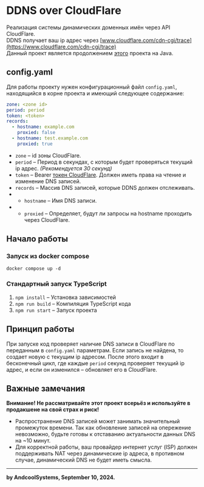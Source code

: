 # DDNS over CloudFlare
Реализация системы динамических доменных имён через API CloudFlare.  
DDNS получает ваш ip адрес через [www.cloudflare.com/cdn-cgi/trace](https://www.cloudflare.com/cdn-cgi/trace)  
Данный проект является продолжением [этого](https://github.com/Andcool-Systems/DDNS_over_CloudFlare) проекта на Java.

## config.yaml
Для работы проекту нужен конфигурационный файл `config.yaml`, находящийся в корне проекта и имеющий следующее содержание:
```yaml
zone: <zone id>
period: period
token: <token>
records:
  - hostname: example.com
    proxied: false
  - hostname: test.example.com
    proxied: true
``` 
- `zone` – id зоны CloudFlare.  
- `period` – Период в секундах, с которым будет проверяться текущий ip адрес. *(Рекомендуется 30 секунд)*  
- `token` – Bearer [токен CloudFlare](https://dash.cloudflare.com/profile/api-tokens). Должен иметь права на чтение и изменение DNS записей.  
- `records` – Массив DNS записей, которые DDNS должен отслеживать.
- - `hostname` – Имя DNS записи.
- - `proxied` – Определяет, будут ли запросы на hostname проходить через CloudFlare.  

## Начало работы
### Запуск из docker compose
`docker compose up -d`

### Стандартный запуск TypeScript
1. `npm install` – Установка зависимостей
2. `npm run build` – Компиляция TypeScript кода 
3. `npm run start` – Запуск проекта

## Принцип работы
При запуске код проверяет наличие DNS записи в CloudFlare по переданным в `config.yaml` параметрам.
Если запись не найдена, то создает новую с текущим ip адресом. После этого входит в бесконечный цикл, где каждые `period` секунд
проверяет текущий ip адрес, и если он изменился – обновляет его в CloudFlare.

## Важные замечания
**Внимание! Не рассматривайте этот проект всерьёз и используйте в продакшене на свой страх и риск!**  
- Распространение DNS записей может занимать значительный промежуток времени. Так как обновление записей на опережение невозможно,
будьте готовы к отставанию актуальности данных DNS на ~10 минут.  
- Для корректной работы, ваш провайдер интернет услуг (ISP) должен поддерживать NAT через динамические ip адреса, в противном случае,
динамический DNS не будет иметь смысла.

---
**by AndcoolSystems, September 10, 2024.**